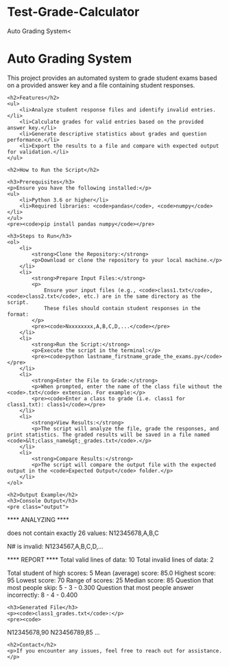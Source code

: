 # Test-Grade-Calculator

Auto Grading System<
    <h1>Auto Grading System</h1>
    <p>
        This project provides an automated system to grade student exams based on a provided answer key and a file containing student responses.
    </p>

    <h2>Features</h2>
    <ul>
        <li>Analyze student response files and identify invalid entries.</li>
        <li>Calculate grades for valid entries based on the provided answer key.</li>
        <li>Generate descriptive statistics about grades and question performance.</li>
        <li>Export the results to a file and compare with expected output for validation.</li>
    </ul>

    <h2>How to Run the Script</h2>

    <h3>Prerequisites</h3>
    <p>Ensure you have the following installed:</p>
    <ul>
        <li>Python 3.6 or higher</li>
        <li>Required libraries: <code>pandas</code>, <code>numpy</code></li>
    </ul>
    <pre><code>pip install pandas numpy</code></pre>

    <h3>Steps to Run</h3>
    <ol>
        <li>
            <strong>Clone the Repository:</strong>
            <p>Download or clone the repository to your local machine.</p>
        </li>
        <li>
            <strong>Prepare Input Files:</strong>
            <p>
                Ensure your input files (e.g., <code>class1.txt</code>, <code>class2.txt</code>, etc.) are in the same directory as the script.
                These files should contain student responses in the format:
            </p>
            <pre><code>Nxxxxxxxx,A,B,C,D,...</code></pre>
        </li>
        <li>
            <strong>Run the Script:</strong>
            <p>Execute the script in the terminal:</p>
            <pre><code>python lastname_firstname_grade_the_exams.py</code></pre>
        </li>
        <li>
            <strong>Enter the File to Grade:</strong>
            <p>When prompted, enter the name of the class file without the <code>.txt</code> extension. For example:</p>
            <pre><code>Enter a class to grade (i.e. class1 for class1.txt): class1</code></pre>
        </li>
        <li>
            <strong>View Results:</strong>
            <p>The script will analyze the file, grade the responses, and print statistics. The graded results will be saved in a file named <code>&lt;class_name&gt;_grades.txt</code>.</p>
        </li>
        <li>
            <strong>Compare Results:</strong>
            <p>The script will compare the output file with the expected output in the <code>Expected Output</code> folder.</p>
        </li>
    </ol>

    <h2>Output Example</h2>
    <h3>Console Output</h3>
    <pre class="output">
**** ANALYZING ****

does not contain exactly 26 values:
N12345678,A,B,C

N# is invalid: 
N1234567,A,B,C,D,...

**** REPORT ****
Total valid lines of data: 10
Total invalid lines of data: 2

Total student of high scores: 5
Mean (average) score: 85.0
Highest score: 95
Lowest score: 70
Range of scores: 25
Median score: 85
Question that most people skip: 5 - 3 - 0.300
Question that most people answer incorrectly: 8 - 4 - 0.400
    </pre>

    <h3>Generated File</h3>
    <p><code>class1_grades.txt</code>:</p>
    <pre><code>
N12345678,90
N23456789,85
...
    </code></pre>

    <h2>Contact</h2>
    <p>If you encounter any issues, feel free to reach out for assistance.</p>
</body>
</html>
